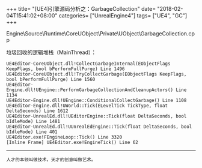 +++
title= "[UE4]引擎源码分析之：GarbageCollection"
date= "2018-02-04T15:41:02+08:00"
categories= ["UnrealEngine4"]
tags= ["UE4", "GC"]
+++


Engine\Source\Runtime\CoreUObject\Private\UObject\GarbageCollection.cpp

垃圾回收的逻辑堆栈（MainThread）：

    UE4Editor-CoreUObject.dll!CollectGarbageInternal(EObjectFlags KeepFlags, bool bPerformFullPurge) Line 1496	
    UE4Editor-CoreUObject.dll!TryCollectGarbage(EObjectFlags KeepFlags, bool bPerformFullPurge) Line 1560	
    UE4Editor-Engine.dll!UEngine::PerformGarbageCollectionAndCleanupActors() Line 1134	
    UE4Editor-Engine.dll!UEngine::ConditionalCollectGarbage() Line 1108	
    UE4Editor-Engine.dll!UWorld::Tick(ELevelTick TickType, float DeltaSeconds) Line 1612	
    UE4Editor-UnrealEd.dll!UEditorEngine::Tick(float DeltaSeconds, bool bIdleMode) Line 1481	
    UE4Editor-UnrealEd.dll!UUnrealEdEngine::Tick(float DeltaSeconds, bool bIdleMode) Line 401	
    UE4Editor.exe!FEngineLoop::Tick() Line 3320	
    [Inline Frame] UE4Editor.exe!EngineTick() Line 62	

***
`人才的本领叫做技术，天才的创意叫做艺术。`